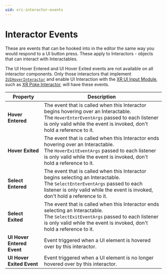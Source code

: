 ```yaml
---
uid: xri-interactor-events
---
```

# Interactor Events

These are events that can be hooked into in the editor the same way you would respond to a UI button press. These apply to Interactors - objects that can interact with Interactables.

The UI Hover Entered and UI Hover Exited events are not available on all interactor components. Only those interactors that implement [`IUIHoverInteractor`](xref:UnityEngine.XR.Interaction.Toolkit.UI.IUIHoverInteractor) and enable UI Interaction with the [XR UI Input Module](xref:xri-ui-input-module), such as [XR Poke Interactor](xref:xri-xr-poke-interactor), will have these events.

| **Property** | **Description** |
|---|---|
| **Hover Entered** | The event that is called when this Interactor begins hovering over an Interactable.<br />The `HoverEnterEventArgs` passed to each listener is only valid while the event is invoked, don't hold a reference to it. |
| **Hover Exited** | The event that is called when this Interactor ends hovering over an Interactable.<br />The `HoverExitEventArgs` passed to each listener is only valid while the event is invoked, don't hold a reference to it. |
| **Select Entered** | The event that is called when this Interactor begins selecting an Interactable.<br />The `SelectEnterEventArgs` passed to each listener is only valid while the event is invoked, don't hold a reference to it. |
| **Select Exited** | The event that is called when this Interactor ends selecting an Interactable.<br />The `SelectExitEventArgs` passed to each listener is only valid while the event is invoked, don't hold a reference to it. |
| **UI Hover Entered Event** | Event triggered when a UI element is hovered over by this interactor. |
| **UI Hover Exited Event** | Event triggered when a UI element is no longer hovered over by this interactor. |
